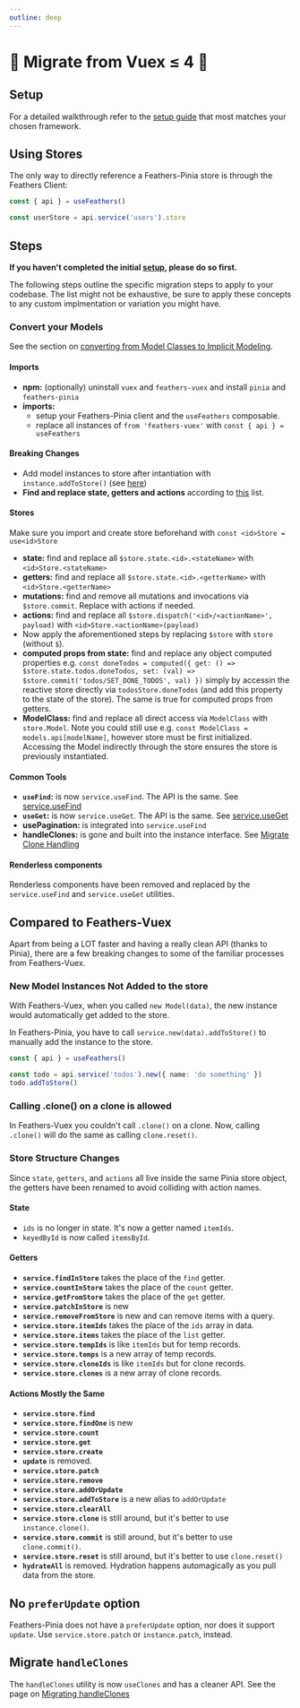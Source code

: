 ```yaml
---
outline: deep
---
```


<script setup>
import Badge from '../components/Badge.vue'
import BlockQuote from '../components/BlockQuote.vue'
</script>

# 🚧 Migrate from Vuex ≤ 4 🚧

## Setup

For a detailed walkthrough refer to the [setup guide](/setup/) that most matches your chosen framework.

## Using Stores

The only way to directly reference a Feathers-Pinia store is through the Feathers Client:

```ts
const { api } = useFeathers()

const userStore = api.service('users').store
```

## Steps

**If you haven't completed the initial [setup](/setup/), please do so first.**

The following steps outline the specific migration steps to apply to your codebase. The list might not be exhaustive, be sure to apply these concepts to any custom implmentation or variation you might have.

### Convert your Models

See the section on [converting from Model Classes to Implicit Modeling](/migrate/models).

#### Imports

- **npm:** (optionally) uninstall `vuex` and `feathers-vuex` and install `pinia` and `feathers-pinia`
- **imports:**
  - setup your Feathers-Pinia client and the `useFeathers` composable.
  - replace all instances of `from 'feathers-vuex'` with `const { api } = useFeathers`

#### Breaking Changes

- Add model instances to store after intantiation with `instance.addToStore()` (see [here](#new-model-instances-not-added-to-the-store))
- **Find and replace state, getters and actions** according to [this](#store-structure-changes) list.

#### Stores

Make sure you import and create store beforehand with `const <id>Store = use<id>Store`

- **state:** find and replace all `$store.state.<id>.<stateName>` with `<id>Store.<stateName>`
- **getters:** find and replace all `$store.state.<id>.<getterName>` with `<id>Store.<getterName>`
- **mutations:** find and remove all mutations and invocations via `$store.commit`. Replace with actions if needed.
- **actions:** find and replace all `$store.dispatch('<id>/<actionName>', payload)` with `<id>Store.<actionName>(payload)`
- Now apply the aforementioned steps by replacing `$store` with `store` (without `$`).
- **computed props from state:** find and replace any object computed properties e.g. `const doneTodos = computed({ get: () => $store.state.todos.doneTodos, set: (val) => $store.commit('todos/SET_DONE_TODOS', val) })` simply by accessin the reactive store directly via `todosStore.doneTodos` (and add this property to the state of the store). The same is true for computed props from getters.
- **ModelClass:** find and replace all direct access via `ModelClass` with `store.Model`. Note you could still use e.g. `const ModelClass = models.api[modelName]`, however store must be first initialized. Accessing the Model indirectly through the store ensures the store is previously instantiated.

#### Common Tools

- **`useFind`:** is now `service.useFind`. The API is the same. See [service.useFind](/services/hybrid-methods#useFind)
- **`useGet`:** is now `service.useGet`. The API is the same. See [service.useGet](/services/hybrid-methods#useGet)
- **usePagination:** is integrated into `service.useFind`
- **handleClones:** is gone and built into the instance interface. See [Migrate Clone Handling](/migrate/handle-clones)

#### Renderless components

Renderless components have been removed and replaced by the `service.useFind` and `service.useGet` utilities.

## Compared to Feathers-Vuex

Apart from being a LOT faster and having a really clean API (thanks to Pinia), there are a few breaking changes to some
of the familiar processes from Feathers-Vuex.

### New Model Instances Not Added to the store

With Feathers-Vuex, when you called `new Model(data)`, the new instance would automatically get added to the store.

In Feathers-Pinia, you have to call `service.new(data).addToStore()` to manually add the instance to the store.

```ts
const { api } = useFeathers()

const todo = api.service('todos').new({ name: 'do something' })
todo.addToStore()
```

### Calling .clone() on a clone is allowed

In Feathers-Vuex you couldn't call `.clone()` on a clone. Now, calling `.clone()` will do the same as calling
`clone.reset()`.

### Store Structure Changes

Since `state`, `getters`, and `actions` all live inside the same Pinia store object, the getters have been renamed to
avoid colliding with action names.

#### State

- `ids` is no longer in state. It's now a getter named `itemIds`.
- `keyedById` is now called `itemsById`.

#### Getters

- **`service.findInStore`** takes the place of the `find` getter.
- **`service.countInStore`** takes the place of the `count` getter.
- **`service.getFromStore`** takes the place of the `get` getter.
- **`service.patchInStore`** is new
- **`service.removeFromStore`** is new and can remove items with a query.
- **`service.store.itemIds`** takes the place of the `ids` array in data.
- **`service.store.items`** takes the place of the `list` getter.
- **`service.store.tempIds`** is like `itemIds` but for temp records.
- **`service.store.temps`** is a new array of temp records.
- **`service.store.cloneIds`** is like `itemIds` but for clone records.
- **`service.store.clones`** is a new array of clone records.

#### Actions Mostly the Same

- **`service.store.find`**
- **`service.store.findOne`** is new
- **`service.store.count`**
- **`service.store.get`**
- **`service.store.create`**
- **`update`** is removed.
- **`service.store.patch`**
- **`service.store.remove`**
- **`service.store.addOrUpdate`**
- **`service.store.addToStore`** is a new alias to `addOrUpdate`
- **`service.store.clearAll`**
- **`service.store.clone`** is still around, but it's better to use `instance.clone()`.
- **`service.store.commit`** is still around, but it's better to use `clone.commit()`.
- **`service.store.reset`** is still around, but it's better to use `clone.reset()`
- **`hydrateAll`** is removed. Hydration happens automagically as you pull data from the store.

## No `preferUpdate` option

Feathers-Pinia does not have a `preferUpdate` option, nor does it support `update`.  Use `service.store.patch` or
`instance.patch`, instead.

## Migrate `handleClones`

The `handleClones` utility is now `useClones` and has a cleaner API. See the page on [Migrating handleClones](/migrate/handle-clones)
